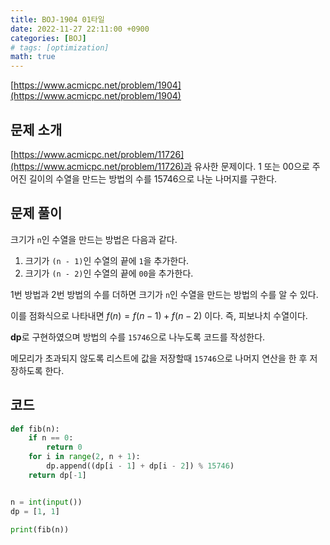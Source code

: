 ```yaml
---
title: BOJ-1904 01타일
date: 2022-11-27 22:11:00 +0900
categories: [BOJ]
# tags: [optimization]
math: true
---
```


[https://www.acmicpc.net/problem/1904](https://www.acmicpc.net/problem/1904)

## 문제 소개

[https://www.acmicpc.net/problem/11726](https://www.acmicpc.net/problem/11726)과 유사한 문제이다. 1 또는 00으로 주어진 길이의 수열을 만드는 방법의 수를 15746으로 나눈 나머지를 구한다.

## 문제 풀이

크기가 `n`인 수열을 만드는 방법은 다음과 같다.

1. 크기가 `(n - 1)`인 수열의 끝에 `1`을 추가한다.
3. 크기가 `(n - 2)`인 수열의 끝에 `00`을 추가한다.

1번 방법과 2번 방법의 수를 더하면 크기가 `n`인 수열을 만드는 방법의 수를 알 수 있다.

이를 점화식으로 나타내면 $f(n) = f(n - 1) + f(n - 2)$ 이다. 즉, 피보나치 수열이다.

**dp**로 구현하였으며 방법의 수를 `15746`으로 나누도록 코드를 작성한다.

메모리가 초과되지 않도록 리스트에 값을 저장할때 `15746`으로 나머지 연산을 한 후 저장하도록 한다.

## 코드

```python
def fib(n):
    if n == 0:
        return 0
    for i in range(2, n + 1):
        dp.append((dp[i - 1] + dp[i - 2]) % 15746)
    return dp[-1]


n = int(input())
dp = [1, 1]

print(fib(n))

```
